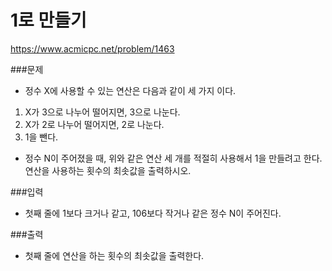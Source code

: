 # 1로 만들기
https://www.acmicpc.net/problem/1463

###문제
- 정수 X에 사용할 수 있는 연산은 다음과 같이 세 가지 이다.
1. X가 3으로 나누어 떨어지면, 3으로 나눈다.
2. X가 2로 나누어 떨어지면, 2로 나눈다.
3. 1을 뺀다.
- 정수 N이 주어졌을 때, 위와 같은 연산 세 개를 적절히 사용해서 1을 만들려고 한다. 연산을 사용하는 횟수의 최솟값을 출력하시오.

###입력
- 첫째 줄에 1보다 크거나 같고, 106보다 작거나 같은 정수 N이 주어진다.

###출력
- 첫째 줄에 연산을 하는 횟수의 최솟값을 출력한다.